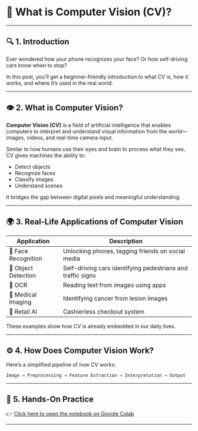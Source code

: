 # 📸 What is Computer Vision (CV)?

---

## 🔍 1. Introduction

Ever wondered how your phone recognizes your face? Or how self-driving cars know when to stop?

In this post, you'll get a beginner-friendly introduction to what CV is, how it works, and where it’s used in the real world.

---

## 👁️ 2. What is Computer Vision?

**Computer Vision (CV)** is a field of artificial intelligence that enables computers to interpret and understand visual information from the world—images, videos, and real-time camera input.

Similar to how humans use their eyes and brain to process what they see, CV gives machines the ability to:
- Detect objects
- Recognize faces
- Classify images
- Understand scenes

It bridges the gap between digital pixels and meaningful understanding.

---

## 🌍 3. Real-Life Applications of Computer Vision

| Application         | Description                                             |
|---------------------|---------------------------------------------------------|
| 📱 Face Recognition | Unlocking phones, tagging friends on social media       |
| 🚗 Object Detection | Self-driving cars identifying pedestrians and traffic signs |
| 📄 OCR              | Reading text from images using apps     |
| 🏥 Medical Imaging  | Identifying cancer from lesion images                   |
| 🛒 Retail AI        | Cashierless checkout system                 |

These examples show how CV is already embedded in our daily lives.

---

## ⚙️ 4. How Does Computer Vision Work?

Here’s a simplified pipeline of how CV works:

```text
Image → Preprocessing → Feature Extraction → Interpretation → Output
```

---

## 🚀 5. Hands-On Practice
👉 [Click here to open the notebook on Google Colab](https://github.com/rahmatheroza/vision-journal/blob/main/notebooks/01-what-is-cv.ipynb)

---
